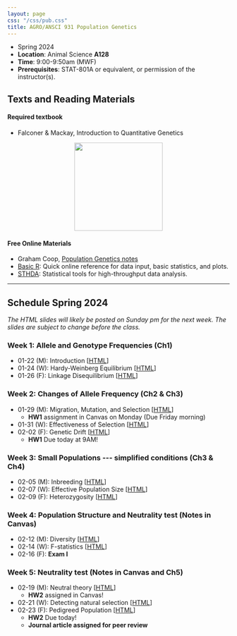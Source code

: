 ```yaml
---
layout: page
css: "/css/pub.css"
title: AGRO/ANSCI 931 Population Genetics
---  
```



- Spring 2024
- **Location**: Animal Science __A128__
- **Time**: 9:00-9:50am (MWF)
- **Prerequisites**: STAT-801A or equivalent, or permission of the instructor(s).


## Texts and Reading Materials

#### Required textbook
- Falconer & Mackay, Introduction to Quantitative Genetics   

<p align="center">
  <img height="200" src="https://i.imgur.com/ZHwjtm7.png?1">
</p>

#### Free Online Materials
- Graham Coop, [Population Genetics notes](https://gcbias.org/population-genetics-notes/)
- [Basic R](https://www.statmethods.net/): Quick online reference for data input, basic statistics, and plots.
- [STHDA](http://www.sthda.com/english/): Statistical tools for high-throughput data analysis.

--------------------

## Schedule Spring 2024

_The HTML slides will likely be posted on Sunday pm for the next week. The slides are subject to change before the class._

### **Week 1**: Allele and Genotype Frequencies (Ch1)
- 01-22 (M): Introduction [[HTML](https://jyanglab.com/slides/2024-agro931/week1/week1_c1.html)]
- 01-24 (W): Hardy-Weinberg Equilibrium [[HTML](https://jyanglab.com/slides/2024-agro931/week1/week1_c2.html)]
- 01-26 (F): Linkage Disequilibrium [[HTML](https://jyanglab.com/slides/2024-agro931/week1/week1_c3.html)]

### **Week 2**: Changes of Allele Frequency (Ch2 & Ch3)
- 01-29 (M): Migration, Mutation, and Selection [[HTML](https://jyanglab.com/slides/2024-agro931/week2/week2_c1.html)]
  - __HW1__ assignment in Canvas on Monday (Due Friday morning)
- 01-31 (W): Effectiveness of Selection [[HTML](https://jyanglab.com/slides/2024-agro931/week2/week2_c2.html)]
- 02-02 (F): Genetic Drift [[HTML](https://jyanglab.com/slides/2024-agro931/week2/week2_c3.html)]
  - __HW1__ Due today at 9AM!

### **Week 3**: Small Populations --- simplified conditions (Ch3 & Ch4)
- 02-05 (M): Inbreeding [[HTML](https://jyanglab.com/slides/2024-agro931/week3/week3_c1.html)]
- 02-07 (W): Effective Population Size [[HTML](https://jyanglab.com/slides/2024-agro931/week3/week3_c2.html)]
- 02-09 (F): Heterozygosity [[HTML](https://jyanglab.com/slides/2024-agro931/week3/week3_c3.html)]

### **Week 4**: Population Structure and Neutrality test (Notes in Canvas)
- 02-12 (M): Diversity [[HTML](https://jyanglab.com/slides/2024-agro931/week4/week4_c1.html)]
- 02-14 (W): F-statistics [[HTML](https://jyanglab.com/slides/2024-agro931/week4/week4_c2.html)]
- 02-16 (F):  __Exam I__ 

### **Week 5**: Neutrality test (Notes in Canvas and Ch5)
- 02-19 (M): Neutral theory [[HTML](https://jyanglab.com/slides/2024-agro931/week5/week5_c1.html)]
  - __HW2__ assigned in Canvas!
- 02-21 (W): Detecting natural selection [[HTML](https://jyanglab.com/slides/2024-agro931/week5/week5_c2.html)]
- 02-23 (F): Pedigreed Population [[HTML](https://jyanglab.com/slides/2024-agro931/week5/week5_c3.html)] 
  - __HW2__ Due today!
  - __Journal article assigned for peer review__

<!--
 ### **Week 6**: Pedigreed Population and Close Inbreeding (Ch5)
- 02-26 (M): 
- 02-28 (W): Coancestry [[HTML](https://jyanglab.com/slides/2022-agro931/week6/week6_c2.html)]
- 03-01 (F): Maize Meeting
  - Relationship matrix [[HTML](https://jyanglab.com/slides/2022-agro931/week6/week6_c3.html)]



### **Week 7**: Statistical Foundations for Continuous Variation (Ch6 and Notes in Canvas)
- 03-04 (M): Statistical Foundations [[HTML](https://jyanglab.com/slides/2022-agro931/week7/week7_c1.html)]
- 03-06 (W): Continuous Variation [[HTML](https://jyanglab.com/slides/2022-agro931/week7/week7_c2.html)]
- 03-08 (F): Journal Review Discussion [[HTML](https://jyanglab.com/slides/2022-agro931/week7/week7_c3.html)]
  - __Peer review due__


### **Week 8**: Population values and means (Ch7)
- 03/11 (M): Average effect of an allele [[HTML](https://jyanglab.com/slides/2022-agro931/week8/week8_c1.html)]
  - __HW3__ assigned in Canvas (Due Next Wednesday morning)
- 03/13 (W): Breeding value, dominance, and interaction
[[HTML](https://jyanglab.com/slides/2022-agro931/week8/week8_c2.html)]
- 03/15 (F): Breeding value interpretation [[HTML](https://jyanglab.com/slides/2022-agro931/week8/week8_c3.html)]
  - __HW3__ Due today!

### **Week 9**: Genetic components of variance (Ch8)
- 03/18 (M): No Class [Enjoy your Fall Break!]
- 03/20 (W): Variance partitioning [[HTML](https://jyanglab.com/slides/2022-agro931/week9/w9_c1.html)]
- 03/22 (F): __Exam II__

### **Week 10**: Heritability and Resemblance between relatives (Ch8 & Ch9)
- 03/25 (M): Heritability and Repeatability [[HTML](https://jyanglab.com/slides/2022-agro931/week10/w10_c1.html)]
- 03/27 (W): Genetic covariance [[HTML](https://jyanglab.com/slides/2022-agro931/week10/w10_c2.html)]
- 03/29 (F): Genetic and environmental covariance [[HTML](https://jyanglab.com/slides/2022-agro931/week10/w10_c3.html)]

### **Week 11**: Heritability estimation (Ch10)
- 04/01 (M): Estimation of heritability [[HTML](https://jyanglab.com/slides/2022-agro931/week11/w11_c1.html)]
  - Notes in Canvas
  - __HW4__ assigned
- 04/03 (W): Precision of estimates [[HTML](https://jyanglab.com/slides/2022-agro931/week11/w11_c2.html)]  
- 04/05 (F): Examples for h2 estimation [[HTML](https://jyanglab.com/slides/2022-agro931/week11/w11_c3.html)]

### **Week 12**: Predicting response to selection (Ch11 & Ch12)
- 04/08 (M): The breeder's equation [[HTML](https://jyanglab.com/slides/2022-agro931/week12/w12_c1.html)]
  - __HW4__ due today
- 04/10 (W): Variability in response [[HTML](https://jyanglab.com/slides/2022-agro931/week12/w12_c2.html)]
- 04/12 (F): Asymmetry of responses [[HTML](https://jyanglab.com/slides/2022-agro931/week12/w12_c3.html)]
  - No meeting, watching recorded class video

### **Week 13**: Selection: Empirical results and interpretation (Ch12 & Ch14)
- 04/15 (M): Long-term results [[HTML](https://jyanglab.com/slides/2022-agro931/week13/week13_c1.html)]
- 04/17 (W): __Exam III__
- 04/19 (F): Inbreeding depression and heterosis [[HTML](https://jyanglab.com/slides/2022-agro931/week13/w13_c3.html)]

### **Week 14**: Correlated traits (Ch19)
- 04/22 (M): Correlated responses to selection [[HTML](https://jyanglab.com/slides/2022-agro931/week14/w14_c1.html)]
- 04/24 (W): No Class (Student Holiday)
- 04/26 (F): No Class and Happy Thanksgiving!

### **Week 15**: Correlated traits and Quantitative trait loci  (Ch19 & Ch21)
- 04/29 (M): Correlated traits: Index selection [[HTML](https://jyanglab.com/slides/2022-agro931/week15/w15_c1.html)]
  - __HW5__ assigned
- 05/01 (W): QTL: Single-marker analysis [[HTML](https://jyanglab.com/slides/2022-agro931/week15/w15-c2.html)]
- 05/03 (F): QTL: Interval Mapping [[HTML](https://jyanglab.com/slides/2022-agro931/week15/w15-c3.html)]

### **Week 16**: Genome-wide association study  (Reading Materials in Canvas)
- 05/06 (M): GWAS [[HTML](https://jyanglab.com/slides/2022-agro931/week16/week16_gwas.html)]
  - __HW5__ due today
- 05/08 (W): GWAS wrap up and Q&A
- 05/10 (F): 9:00-10:00am
  - **Final exam**

-->



<!--
2023 and before
- 11/23 (W): Index selection [[HTML]()]

### **Ch.21**: Quantitative trait loci 
- 12/11 (W): QTL: Single-marker analysis [[HTML](chapters/Ch21-2019/Ch21_2019-c1.html#1)]
- 12/13 (M): QTL: Interval Mapping [[HTML](chapters/Ch21-2019/Ch21_2019-c2.html#1)]

### **Ch.21**: Quantitative trait loci 
- 12/13 (M): Mapping QTL: Introduction [[HTML](chapters/Ch21/Ch21-c1.html#1)], [[pdf](chapters/Ch21/Ch21_11-26-2018_M.pdf)] 
- 12/16 (W): QTL: Single-marker analysis [[HTML](chapters/Ch21/Ch21-c3.html#1)], [[pdf](chapters/Ch21/Ch21_11-30-2018_F.pdf)], [[lab](chapters/Ch21/lab21-c1.html#)] 
- 12/03 (M): QTL: Interval Mapping [[HTML](chapters/Ch21/Ch21-c4.html#1)], [[pdf](chapters/Ch21/Ch21_12-03-2018_M.pdf)], [[lab](chapters/Ch21/lab21-c1.html#)]
- 12/07 (F): Last class [[HTML](chapters/Ch21/Ch21-c5.html#1)], [[pdf](chapters/Ch21/Ch21_12-07-2018_F.pdf)]
-->

<!---
- 10/23 (F): R for Heritability calculation [__HW1 Due__] [Zoom, [Lab3](https://jyanglab.com/AGRO-931/chapters/Ch8/lab3_2020.html)]
- 10/30 (F): R for covariance computation [__HW2 Due__] [Zoom]


### Wrapping up of the semester [Slides in canvas]
- 11/16 (M): Mapping the trait-associated markers [[lab4](https://jyanglab.com/AGRO-931/chapters/Chn/lab4_2020.html)]
- 11/18 (W): A sib-design example [see Lab4]
- 11/20 (F): Q&A [Zoom]


- 12/07 (W): GWAS2 [[HTML]()]
-->


